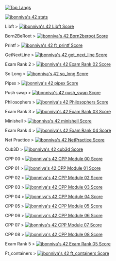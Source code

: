 [![Top Langs](https://github-readme-stats.vercel.app/api/top-langs/?username=Exodeusone)](https://github.com/anuraghazra/github-readme-stats)

[![jbonniva's 42 stats](https://badge42.vercel.app/api/v2/cl2w0v3bd002109mdyqo8pwoi/stats?cursusId=21&coalitionId=46)](https://github.com/JaeSeoKim/badge42)

Libft > [![jbonniva's 42 Libft Score](https://badge42.vercel.app/api/v2/cl2w0v3bd002109mdyqo8pwoi/project/2414812)](https://github.com/JaeSeoKim/badge42)

Born2BeRoot >  [![jbonniva's 42 Born2beroot Score](https://badge42.vercel.app/api/v2/cl2w0v3bd002109mdyqo8pwoi/project/2424476)](https://github.com/JaeSeoKim/badge42)

Printf >       [![jbonniva's 42 ft_printf Score](https://badge42.vercel.app/api/v2/cl2w0v3bd002109mdyqo8pwoi/project/2429164)](https://github.com/JaeSeoKim/badge42)

GetNextLine >  [![jbonniva's 42 get_next_line Score](https://badge42.vercel.app/api/v2/cl2w0v3bd002109mdyqo8pwoi/project/2431625)](https://github.com/JaeSeoKim/badge42)

Exam Rank 2 >  [![jbonniva's 42 Exam Rank 02 Score](https://badge42.vercel.app/api/v2/cl2w0v3bd002109mdyqo8pwoi/project/2436236)](https://github.com/JaeSeoKim/badge42)

So Long >      [![jbonniva's 42 so_long Score](https://badge42.vercel.app/api/v2/cl2w0v3bd002109mdyqo8pwoi/project/2448423)](https://github.com/JaeSeoKim/badge42)

Pipex >        [![jbonniva's 42 pipex Score](https://badge42.vercel.app/api/v2/cl2w0v3bd002109mdyqo8pwoi/project/2449956)](https://github.com/JaeSeoKim/badge42)

Push swap >    [![jbonniva's 42 push_swap Score](https://badge42.vercel.app/api/v2/cl2w0v3bd002109mdyqo8pwoi/project/2435872)](https://github.com/JaeSeoKim/badge42)

Philosophers > [![jbonniva's 42 Philosophers Score](https://badge42.vercel.app/api/v2/cl2w0v3bd002109mdyqo8pwoi/project/2460616)](https://github.com/JaeSeoKim/badge42)

Exam Rank 3 > [![jbonniva's 42 Exam Rank 03 Score](https://badge42.vercel.app/api/v2/cl2w0v3bd002109mdyqo8pwoi/project/2471845)](https://github.com/JaeSeoKim/badge42)

Minishell > [![jbonniva's 42 minishell Score](https://badge42.vercel.app/api/v2/cl2w0v3bd002109mdyqo8pwoi/project/2476098)](https://github.com/JaeSeoKim/badge42)

Exam Rank 4 > [![jbonniva's 42 Exam Rank 04 Score](https://badge42.vercel.app/api/v2/cl2w0v3bd002109mdyqo8pwoi/project/2530623)](https://github.com/JaeSeoKim/badge42)

Net Practice > [![jbonniva's 42 NetPractice Score](https://badge42.vercel.app/api/v2/cl2w0v3bd002109mdyqo8pwoi/project/2531589)](https://github.com/JaeSeoKim/badge42)

Cub3D > [![jbonniva's 42 cub3d Score](https://badge42.vercel.app/api/v2/cl2w0v3bd002109mdyqo8pwoi/project/2530149)](https://github.com/JaeSeoKim/badge42)

CPP 00 > [![jbonniva's 42 CPP Module 00 Score](https://badge42.vercel.app/api/v2/cl2w0v3bd002109mdyqo8pwoi/project/2553836)](https://github.com/JaeSeoKim/badge42)

CPP 01 > [![jbonniva's 42 CPP Module 01 Score](https://badge42.vercel.app/api/v2/cl2w0v3bd002109mdyqo8pwoi/project/2557921)](https://github.com/JaeSeoKim/badge42)

CPP 02 > [![jbonniva's 42 CPP Module 02 Score](https://badge42.vercel.app/api/v2/cl2w0v3bd002109mdyqo8pwoi/project/2558126)](https://github.com/JaeSeoKim/badge42)

CPP 03 > [![jbonniva's 42 CPP Module 03 Score](https://badge42.vercel.app/api/v2/cl2w0v3bd002109mdyqo8pwoi/project/2561620)](https://github.com/JaeSeoKim/badge42)

CPP 04 > [![jbonniva's 42 CPP Module 04 Score](https://badge42.vercel.app/api/v2/cl2w0v3bd002109mdyqo8pwoi/project/2562686)](https://github.com/JaeSeoKim/badge42)

CPP 05 > [![jbonniva's 42 CPP Module 05 Score](https://badge42.vercel.app/api/v2/cl2w0v3bd002109mdyqo8pwoi/project/2566271)](https://github.com/JaeSeoKim/badge42)

CPP 06 > [![jbonniva's 42 CPP Module 06 Score](https://badge42.vercel.app/api/v2/cl2w0v3bd002109mdyqo8pwoi/project/2569262)](https://github.com/JaeSeoKim/badge42)

CPP 07 > [![jbonniva's 42 CPP Module 07 Score](https://badge42.vercel.app/api/v2/cl2w0v3bd002109mdyqo8pwoi/project/2580708)](https://github.com/JaeSeoKim/badge42)

CPP 08 > [![jbonniva's 42 CPP Module 08 Score](https://badge42.vercel.app/api/v2/cl2w0v3bd002109mdyqo8pwoi/project/2581696)](https://github.com/JaeSeoKim/badge42)

Exam Rank 5 > [![jbonniva's 42 Exam Rank 05 Score](https://badge42.vercel.app/api/v2/cl2w0v3bd002109mdyqo8pwoi/project/2582241)](https://github.com/JaeSeoKim/badge42)

Ft_containers > [![jbonniva's 42 ft_containers Score](https://badge42.vercel.app/api/v2/cl2w0v3bd002109mdyqo8pwoi/project/2582244)](https://github.com/JaeSeoKim/badge42)




























<!--
**Exodeusone/Exodeusone** is a ✨ _special_ ✨ repository because its `README.md` (this file) appears on your GitHub profile.

Here are some ideas to get you started:

- 🔭 I’m currently working on ...
- 🌱 I’m currently learning ...
- 👯 I’m looking to collaborate on ...
- 🤔 I’m looking for help with ...
- 💬 Ask me about ...
- 📫 How to reach me: ...
- 😄 Pronouns: ...
- ⚡ Fun fact: ...
-->
